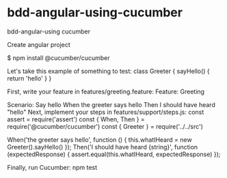 # bdd-angular-using-cucumber
bdd-angular-using cucumber


Create angular project

$ npm install @cucumber/cucumber

Let's take this example of something to test:
class Greeter {
  sayHello() {
    return 'hello'
  }
}

First, write your feature in features/greeting.feature:
Feature: Greeting

Scenario: Say hello
    When the greeter says hello
    Then I should have heard "hello"
Next, implement your steps in features/support/steps.js:
const assert = require('assert')
const { When, Then } = require('@cucumber/cucumber')
const { Greeter } = require('../../src')

When('the greeter says hello', function () {
  this.whatIHeard = new Greeter().sayHello()
});
Then('I should have heard {string}', function (expectedResponse) {
  assert.equal(this.whatIHeard, expectedResponse)
});



Finally, run Cucumber:
npm test
